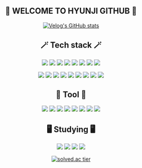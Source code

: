 <div align="center">
  
## 🍒 WELCOME TO HYUNJI GITHUB 🍒

[![Velog's GitHub stats](https://velog-readme-stats.vercel.app/api/badge?name=syub98774)](https://velog.io/@syub98774)


## 🪄 Tech stack 🪄

![](https://img.shields.io/badge/Next.js-000000?style=flat-square&logo=nextdotjs&logoColor=white)
![](https://img.shields.io/badge/React-61DAFB?style=flat-square&logo=React&logoColor=white)
![](https://img.shields.io/badge/TypeScript-3178C6?style=flat-square&logo=typescript&logoColor=white)
![](https://img.shields.io/badge/JavaScript-F7DF1E?style=flat-square&logo=javascript&logoColor=white)
![](https://img.shields.io/badge/HTML5-E34F26?style=flat-square&logo=html5&logoColor=white)
![](https://img.shields.io/badge/CSS3-1572B6?style=flat-square&logo=css3&logoColor=white)
![](https://img.shields.io/badge/styledcomponents-DB7093?style=flat-square&logo=styledcomponents&logoColor=white)
![](https://img.shields.io/badge/TailwindCSS-06B6D4?style=flat-square&logo=tailwindcss&logoColor=white)

![](https://img.shields.io/badge/Reactrouter-CA4245?style=flat-square&logo=reactrouter&logoColor=white)
![](https://img.shields.io/badge/Redux-764ABC?style=flat-square&logo=redux&logoColor=white)
![](https://img.shields.io/badge/Zustand-512BD4?style=flat-square&logo=zustand&logoColor=white)
![](https://img.shields.io/badge/ReactQuery-FF4154?style=flat-square&logo=reactquery&logoColor=white)
![](https://img.shields.io/badge/axios-5A29E4?style=flat-square&logo=axios&logoColor=white)
![](https://img.shields.io/badge/ReactHookForm-EC5990?style=flat-square&logo=reacthookform&logoColor=white)
![](https://img.shields.io/badge/Storybook-FF4785?style=flat-square&logo=storybook&logoColor=white)
![](https://img.shields.io/badge/Vite-646CFF?style=flat-square&logo=Vite&logoColor=white)
![](https://img.shields.io/badge/firebase-FFCA28?style=flat-square&logo=firebase&logoColor=white)



## 🔧 Tool 🔧
![](https://img.shields.io/badge/Git-F05032?style=flat-square&logo=git&logoColor=white)
![](https://img.shields.io/badge/Github-181717?style=flat-square&logo=github&logoColor=white)
![](https://img.shields.io/badge/VScode-007ACC?style=flat-square&logo=visualstudiocode&logoColor=white)
![](https://img.shields.io/badge/eclipse-2C2255?style=flat-square&logo=eclipseide&logoColor=white)
![](https://img.shields.io/badge/postman-FF6C37?style=flat-square&logo=postman&logoColor=white)
![](https://img.shields.io/badge/Figma-F24E1E?style=flat-square&logo=figma&logoColor=white)
![](https://img.shields.io/badge/Slack-4A154B?style=flat-square&logo=slack&logoColor=white)
![](https://img.shields.io/badge/Notion-000000?style=flat-square&logo=notion&logoColor=white)

## 🖥️ Studying 🖥️

![](https://img.shields.io/badge/Node.js-5FA04E?style=flat-square&logo=nodedotjs&logoColor=white)
![](https://img.shields.io/badge/Recoil-3578E5?style=flat-square&logo=recoil&logoColor=white)
![](https://img.shields.io/badge/Sass-CC6699?style=flat-square&logo=sass&logoColor=white)
![](https://img.shields.io/badge/SWR-000000?style=flat-square&logo=swr&logoColor=white)


[![solved.ac tier](http://mazassumnida.wtf/api/generate_badge?boj=syub98774)](https://solved.ac/syub98774)
</div>
